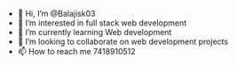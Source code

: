 - 👋 Hi, I’m @Balajisk03
- 👀 I’m interested in full stack web development
- 🌱 I’m currently learning Web development 
- 💞️ I’m looking to collaborate on web development projects  
- 📫 How to reach me 7418910512

<!---
Balajisk03/Balajisk03 is a ✨ special ✨ repository because its `README.md` (this file) appears on your GitHub profile.
You can click the Preview link to take a look at your changes.
--->
